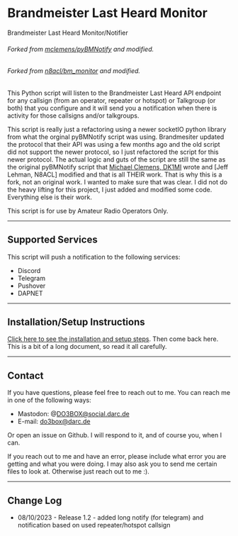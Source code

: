 # Brandmeister Last Heard Monitor
Brandmeister Last Heard Monitor/Notifier

###### Forked from [mclemens/pyBMNotify](https://codeberg.org/mclemens/pyBMNotify) and modified.
###### Forked from [n8acl/bm_monitor](https://github.com/n8acl/bm_monitor) and modified.

This Python script will listen to the Brandmeister Last Heard API endpoint for any callsign (from an operator, repeater or hotspot) or Talkgroup (or both) that you configure and it will send you a notification when there is activity for those callsigns and/or talkgroups.

This script is really just a refactoring using a newer socketIO python library from what the orginal pyBMNotify script was using. Brandmesiter updated the protocol that their API was using a few months ago and the old script did not support the newer protocol, so I just refactored the script for this newer protocol. The actual logic and guts of the script are still the same as the original pyBMNotify script that [Michael Clemens, DK1MI](https://qrz.is/) wrote and [Jeff Lehman, N8ACL] modified and that is all THEIR work. That is why this is a fork, not an original work. I wanted to make sure that was clear. I did not do the heavy lifting for this project, I just added and modified some code. Everything else is their work.

This script is for use by Amateur Radio Operators Only.

---

## Supported Services

This script will push a notification to the following services:

- Discord
- Telegram
- Pushover
- DAPNET

---

## Installation/Setup Instructions

[Click here to see the installation and setup steps](https://github.com/mi-gri/bm_monitor/blob/master/installation-setup.md). Then come back here. This is a bit of a long document, so read it all carefully.

---
## Contact
If you have questions, please feel free to reach out to me. You can reach me in one of the following ways:

- Mastodon: @DO3BOX@social.darc.de
- E-mail: do3box@darc.de

Or open an issue on Github. I will respond to it, and of course you, when I can. 

If you reach out to me and have an error, please include what error you are getting and what you were doing. I may also ask you to send me certain files to look at. Otherwise just reach out to me :).

---

## Change Log

* 08/10/2023 - Release 1.2 - added long notify (for telegram) and notification based on used repeater/hotspot callsign 
